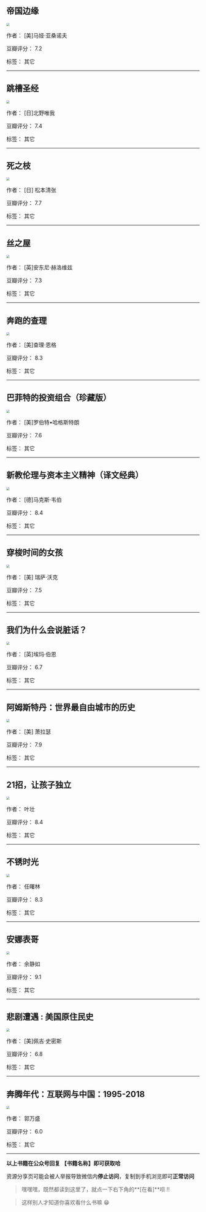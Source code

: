 ## 帝国边缘

<img src="https://www.aibooks.cc/wp-content/uploads/2019/10/2019103005112063.jpg" style="zoom:50%;" />

作者： [美]马娅·亚桑诺夫

豆瓣评分：  7.2

标签： 其它


---

## 跳槽圣经

<img src="https://www.aibooks.cc/wp-content/uploads/2019/10/2019103005062057.jpg" style="zoom:50%;" />

作者： [日]北野唯我

豆瓣评分：  7.4

标签： 其它


---

## 死之枝

<img src="https://www.aibooks.cc/wp-content/uploads/2019/10/2019103005010656.jpg" style="zoom:50%;" />

作者： [日] 松本清张

豆瓣评分：  7.7

标签： 其它


---

## 丝之屋

<img src="https://www.aibooks.cc/wp-content/uploads/2019/10/2019103004570729.jpg" style="zoom:50%;" />

作者： [英]安东尼·赫洛维兹

豆瓣评分：  7.3

标签： 其它


---

## 奔跑的查理

<img src="https://www.aibooks.cc/wp-content/uploads/2019/10/201910300453084.jpg" style="zoom:50%;" />

作者： [美]查理·恩格

豆瓣评分：  8.3

标签： 其它


---

## 巴菲特的投资组合（珍藏版）

<img src="https://www.aibooks.cc/wp-content/uploads/2019/10/2019103004480810.jpg" style="zoom:50%;" />

作者： [美]罗伯特•哈格斯特朗

豆瓣评分：  7.6

标签： 其它


---

## 新教伦理与资本主义精神（译文经典）

<img src="https://www.aibooks.cc/wp-content/uploads/2019/10/2019103004453317.jpg" style="zoom:50%;" />

作者： [德]马克斯·韦伯

豆瓣评分：  8.4

标签： 其它


---

## 穿梭时间的女孩

<img src="https://www.aibooks.cc/wp-content/uploads/2019/10/2019102505195129.jpg" style="zoom:50%;" />

作者： [美] 瑞萨·沃克

豆瓣评分：  7.5

标签： 其它


---

## 我们为什么会说脏话？

<img src="https://www.aibooks.cc/wp-content/uploads/2019/10/2019102505152834.jpg" style="zoom:50%;" />

作者： [英]埃玛·伯恩

豆瓣评分：  6.7

标签： 其它


---

## 阿姆斯特丹：世界最自由城市的历史

<img src="https://www.aibooks.cc/wp-content/uploads/2019/10/2019102505112523.jpg" style="zoom:50%;" />

作者： [美] 萧拉瑟

豆瓣评分：  7.9

标签： 其它


---

## 21招，让孩子独立

<img src="https://www.aibooks.cc/wp-content/uploads/2019/10/2019102505035273.jpg" style="zoom:50%;" />

作者： 叶壮

豆瓣评分：  8.4

标签： 其它


---

## 不锈时光

<img src="https://www.aibooks.cc/wp-content/uploads/2019/10/2019102504590913.jpg" style="zoom:50%;" />

作者： 任曙林

豆瓣评分：  8.3

标签： 其它


---

## 安娜表哥

<img src="https://www.aibooks.cc/wp-content/uploads/2019/10/2019102504535413.jpg" style="zoom:50%;" />

作者： 余静如

豆瓣评分：  9.1

标签： 其它


---

## 悲剧遭遇 : 美国原住民史

<img src="https://www.aibooks.cc/wp-content/uploads/2019/10/2019102504502912.jpg" style="zoom:50%;" />

作者： [美]佩吉·史密斯

豆瓣评分：  6.8

标签： 其它


---

## 奔腾年代：互联网与中国：1995-2018

<img src="https://www.aibooks.cc/wp-content/uploads/2019/10/2019102504452288.jpg" style="zoom:50%;" />

作者： 郭万盛

豆瓣评分：  6.0

标签： 其它


---


**以上书籍在公众号回复 【书籍名称】即可获取哈** 


资源分享页可能会被人举报导致微信内**停止访问**，复制到手机浏览即可**正常访问**


> 嘿嘿嘿，既然都读到这里了，就点一下右下角的**[在看]**呗 !!

> 

> 这样别人才知道你喜欢看什么书嘛 😁

